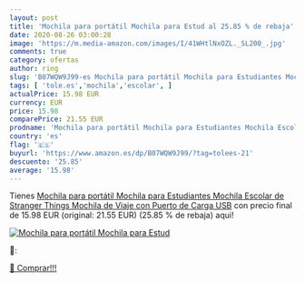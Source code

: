 ```yaml
---
layout: post
title: 'Mochila para portátil Mochila para Estud al 25.85 % de rebaja'
date: 2020-08-26 03:00:28
image: 'https://m.media-amazon.com/images/I/41WHtlNxOZL._SL200_.jpg'
comments: true
category: ofertas
author: ring
slug: 'B07WQW9J99-es Mochila para portátil Mochila para Estudiantes Mochila...'
tags: [ 'tole.es','mochila','escolar', ]
actualPrice: 15.98 EUR
currency: EUR
price: 15.98
comparePrice: 21.55 EUR
prodname: 'Mochila para portátil Mochila para Estudiantes Mochila Escolar de Stranger Things Mochila de Viaje con Puerto de Carga USB'
country: 'es'
flag: '🇪🇸'
buyurl: 'https://www.amazon.es/dp/B07WQW9J99/?tag=tolees-21'
descuento: '25.85'
average: '15.98'
---
```


Tienes [Mochila para portátil Mochila para Estudiantes Mochila Escolar de Stranger Things Mochila de Viaje con Puerto de Carga USB](https://www.amazon.es/dp/B07WQW9J99/?tag=tolees-21) con precio final de  15.98 EUR (original: 21.55 EUR) (25.85 %  de rebaja) aqui!

[![Mochila para portátil Mochila para Estud](https://m.media-amazon.com/images/I/41WHtlNxOZL._SL200_.jpg)](https://www.amazon.es/dp/B07WQW9J99/?tag=tolees-21)

🔎:


[🛒 Comprar!!!](https://www.amazon.es/dp/B07WQW9J99/?tag=tolees-21)
